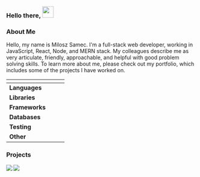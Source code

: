 ### Hello there, <img src="https://raw.githubusercontent.com/MartinHeinz/MartinHeinz/master/wave.gif" width="30" height="30"/>

### About Me
Hello, my name is Milosz Samec. I'm a full-stack web developer, working in JavaScript, React, Node, and MERN stack. My colleagues describe me as very articulate, friendly, approachable, and helpful with good problem solving skills. To learn more about me, please check out my portfolio, which includes some of the projects I have worked on.

<table>
    <thead>
        <tr>
            <th style="align:center"></th>
            <th></th>
        </tr>
    </thead>
    <tbody>
        <tr>
            <td style="align:center"><strong>Languages</strong></td>
            <td>
                <a target="_blank" rel="noopener noreferrer" href="https://img.shields.io/badge/Lang-HTML5-informational?style=flat&amp;logo=HTML5&amp;logoColor=white&amp;color=7a28cc"><img src="https://img.shields.io/badge/Lang-HTML5-informational?style=flat&amp;logo=HTML5&amp;logoColor=white&amp;color=7a28cc" alt="" data-canonical-src="https://img.shields.io/badge/Lang-HTML5-informational?style=flat&amp;logo=HTML5&amp;logoColor=white&amp;color=7a28cc" style="max-width:100%;"></a>
                <a target="_blank" rel="noopener noreferrer" href="https://img.shields.io/badge/Lang-CSS-informational?style=flat&amp;logo=CSS%20Wizardry&amp;logoColor=white&amp;color=7a28cc"><img src="https://img.shields.io/badge/Lang-CSS-informational?style=flat&amp;logo=CSS%20Wizardry&amp;logoColor=white&amp;color=7a28cc" alt="" data-canonical-src="https://img.shields.io/badge/Lang-CSS-informational?style=flat&amp;logo=CSS%20Wizardry&amp;logoColor=white&amp;color=7a28cc" style="max-width:100%;"></a>
                <a target="_blank" rel="noopener noreferrer" href="https://img.shields.io/badge/Lang-JavaScript-informational?style=flat&amp;logo=JavaScript&amp;logoColor=white&amp;color=7a28cc"><img src="https://img.shields.io/badge/Lang-JavaScript-informational?style=flat&amp;logo=JavaScript&amp;logoColor=white&amp;color=7a28cc" alt="" data-canonical-src="https://img.shields.io/badge/Lang-JavaScript-informational?style=flat&amp;logo=JavaScript&amp;logoColor=white&amp;color=7a28cc" style="max-width:100%;"></a>
                <a target="_blank" rel="noopener noreferrer" href="https://img.shields.io/badge/Lang-SQL-informational?style=flat&amp;logo=SQL&amp;logoColor=white&amp;color=7a28cc"><img src="https://img.shields.io/badge/Lang-SQL-informational?style=flat&amp;logo=SQL&amp;logoColor=white&amp;color=7a28cc" alt="" data-canonical-src="https://img.shields.io/badge/Lang-SQL-informational?style=flat&amp;logo=SQL&amp;logoColor=white&amp;color=7a28cc" style="max-width:100%;"></a>
                <a target="_blank" rel="noopener noreferrer" href="https://img.shields.io/badge/Lang-Python-informational?style=flat&amp;logo=Python&amp;logoColor=white&amp;color=7a28cc"><img src="https://img.shields.io/badge/Lang-Python-informational?style=flat&amp;logo=Python&amp;logoColor=white&amp;color=7a28cc" alt="" data-canonical-src="https://img.shields.io/badge/Lang-Python-informational?style=flat&amp;logo=Python&amp;logoColor=white&amp;color=7a28cc" style="max-width:100%;"></a>
            </td>
        </tr>
        <tr>
            <td style="align:center"><strong>Libraries</strong></td>
            <td>
                <a target="_blank" rel="noopener noreferrer" href="https://img.shields.io/badge/Lib-Bootstrap-informational?style=flat&amp;logo=Bootstrap&amp;logoColor=white&amp;color=7a28cc"><img src="https://img.shields.io/badge/Lib-Bootstrap-informational?style=flat&amp;logo=Bootstrap&amp;logoColor=white&amp;color=7a28cc" alt="" data-canonical-src="https://img.shields.io/badge/Lib-Bootstrap-informational?style=flat&amp;logo=Bootstrap&amp;logoColor=white&amp;color=7a28cc" style="max-width:100%;"></a>
                <a target="_blank" rel="noopener noreferrer" href="https://img.shields.io/badge/Lib-React-informational?style=flat&amp;logo=React&amp;logoColor=white&amp;color=7a28cc"><img src="https://img.shields.io/badge/Lib-React-informational?style=flat&amp;logo=React&amp;logoColor=white&amp;color=7a28cc" alt="" data-canonical-src="https://img.shields.io/badge/Lib-React-informational?style=flat&amp;logo=React&amp;logoColor=white&amp;color=7a28cc" style="max-width:100%;"></a>
            </td>
        </tr>
        <tr>
            <td style="align:center"><strong>Frameworks</strong></td>
            <td>
                <a target="_blank" rel="noopener noreferrer" href="https://img.shields.io/badge/FW-Redux-informational?style=flat&amp;logo=Redux&amp;logoColor=white&amp;color=7a28cc"><img src="https://img.shields.io/badge/FW-Redux-informational?style=flat&amp;logo=Redux&amp;logoColor=white&amp;color=7a28cc" alt="" data-canonical-src="https://img.shields.io/badge/FW-Redux-informational?style=flat&amp;logo=Redux&amp;logoColor=white&amp;color=7a28cc" style="max-width:100%;"></a>
                <a target="_blank" rel="noopener noreferrer" href="https://img.shields.io/badge/FW-Node.js-informational?style=flat&amp;logo=Node.js&amp;logoColor=white&amp;color=7a28cc"><img src="https://img.shields.io/badge/FW-Node.js-informational?style=flat&amp;logo=Node.js&amp;logoColor=white&amp;color=7a28cc" alt="" data-canonical-src="https://img.shields.io/badge/FW-Node.js-informational?style=flat&amp;logo=Node.js&amp;logoColor=white&amp;color=7a28cc" style="max-width:100%;"></a>
                <a target="_blank" rel="noopener noreferrer" href="https://img.shields.io/badge/FW-Express-informational?style=flat&amp;logoColor=white&amp;color=7a28cc"><img src="https://img.shields.io/badge/FW-Express-informational?style=flat&amp;logoColor=white&amp;color=7a28cc" alt="" data-canonical-src="https://img.shields.io/badge/FW-Express-informational?style=flat&amp;logoColor=white&amp;color=7a28cc" style="max-width:100%;"></a>
                <a target="_blank" rel="noopener noreferrer" href="https://img.shields.io/badge/FW-Knex-informational?style=flat&amp;logo=knex&amp;logoColor=white&amp;color=7a28cc"><img src="https://img.shields.io/badge/FW-Knex-informational?style=flat&amp;logo=knex&amp;logoColor=white&amp;color=7a28cc" alt="" data-canonical-src="https://img.shields.io/badge/FW-Knex-informational?style=flat&amp;logo=knex&amp;logoColor=white&amp;color=7a28cc" style="max-width:100%;"></a>
            </td>
        </tr>
        <tr>
            <td style="align:center"><strong>Databases</strong></td>
            <td>
                <a target="_blank" rel="noopener noreferrer" href="https://img.shields.io/badge/DB-PostgreSQL-informational?style=flat&amp;logo=PostgreSQL&amp;logoColor=white&amp;color=7a28cc"><img src="https://img.shields.io/badge/DB-PostgreSQL-informational?style=flat&amp;logo=PostgreSQL&amp;logoColor=white&amp;color=7a28cc" alt="" data-canonical-src="https://img.shields.io/badge/DB-PostgreSQL-informational?style=flat&amp;logo=PostgreSQL&amp;logoColor=white&amp;color=7a28cc" style="max-width:100%;"></a>
                <a target="_blank" rel="noopener noreferrer" href="https://img.shields.io/badge/DB-MySQL-informational?style=flat&amp;logo=MySQL&amp;logoColor=white&amp;color=7a28cc"><img src="https://img.shields.io/badge/DB-MySQL-informational?style=flat&amp;logo=MySQL&amp;logoColor=white&amp;color=7a28cc" alt="" data-canonical-src="https://img.shields.io/badge/DB-MySQL-informational?style=flat&amp;logo=MySQL&amp;logoColor=white&amp;color=7a28cc" style="max-width:100%;"></a>
                <a target="_blank" rel="noopener noreferrer" href="https://img.shields.io/badge/DB-MongoDB-informational?style=flat&amp;logo=MongoDB&amp;logoColor=white&amp;color=7a28cc%22%20style=%22max-width:100%;%22" style="max-width:100%;"><img src="https://img.shields.io/badge/DB-MongoDB-informational?style=flat&amp;logo=MongoDB&amp;logoColor=white&amp;color=7a28cc%22%20style=%22max-width:100%;%22" style="max-width:100%;" alt="" data-canonical-src="https://img.shields.io/badge/DB-MongoDB-informational?style=flat&amp;logo=MongoDB&amp;logoColor=white&amp;color=7a28cc%22%20style=%22max-width:100%;%22" style="max-width:100%;"></a>
            </td>
        </tr>
        <tr>
            <td style="align:center"><strong>Testing</strong></td>
            <td>
                <a target="_blank" rel="noopener noreferrer" href="https://img.shields.io/badge/Test-Jest-informational?style=flat&amp;logo=Jest&amp;logoColor=white&amp;color=7a28cc"><img src="https://img.shields.io/badge/Test-Jest-informational?style=flat&amp;logo=Jest&amp;logoColor=white&amp;color=7a28cc" alt="" data-canonical-src="https://img.shields.io/badge/Test-Jest-informational?style=flat&amp;logo=Jest&amp;logoColor=white&amp;color=7a28cc" style="max-width:100%;"></a>
                <a target="_blank" rel="noopener noreferrer" href="https://img.shields.io/badge/Test-Cypress-informational?style=flat&amp;logo=Cypress&amp;logoColor=white&amp;color=7a28cc"><img src="https://img.shields.io/badge/Test-Cypress-informational?style=flat&amp;logo=Cypress&amp;logoColor=white&amp;color=7a28cc" alt="" data-canonical-src="https://img.shields.io/badge/Test-Cypress-informational?style=flat&amp;logo=Cypress&amp;logoColor=white&amp;color=7a28cc" style="max-width:100%;"></a>
            </td>
        </tr>
        <tr>
            <td style="align:center"><strong>Other</strong></td>
            <td>
                <a target="_blank" rel="noopener noreferrer" href="https://img.shields.io/badge/Editor-VS%20Code-informational?style=flat&amp;logo=visualstudiocode&amp;logoColor=white&amp;color=7a28cc"><img src="https://img.shields.io/badge/Editor-VS%20Code-informational?style=flat&amp;logo=visualstudiocode&amp;logoColor=white&amp;color=7a28cc" alt="" data-canonical-src="https://img.shields.io/badge/Editor-VS%20Code-informational?style=flat&amp;logo=visualstudiocode&amp;logoColor=white&amp;color=7a28cc" style="max-width:100%;"></a>
                <a target="_blank" rel="noopener noreferrer" href="https://img.shields.io/badge/Tools-ESLint-informational?style=flat&amp;logo=ESLint&amp;logoColor=white&amp;color=7a28cc"><img src="https://img.shields.io/badge/Tools-ESLint-informational?style=flat&amp;logo=ESLint&amp;logoColor=white&amp;color=7a28cc" alt="" data-canonical-src="https://img.shields.io/badge/Tools-ESLint-informational?style=flat&amp;logo=ESLint&amp;logoColor=white&amp;color=7a28cc" style="max-width:100%;"></a>
                <a target="_blank" rel="noopener noreferrer" href="https://img.shields.io/badge/Tools-ESLint-informational?style=flat&amp;logo=ESLint&amp;logoColor=white&amp;color=7a28cc"><img src="https://img.shields.io/badge/Tools-ESLint-informational?style=flat&amp;logo=ESLint&amp;logoColor=white&amp;color=7a28cc" alt="" data-canonical-src="https://img.shields.io/badge/Tools-ESLint-informational?style=flat&amp;logo=ESLint&amp;logoColor=white&amp;color=7a28cc" style="max-width:100%;"></a>
                <a target="_blank" rel="noopener noreferrer" href="https://img.shields.io/badge/Tools-Git-informational?style=flat&amp;logo=Git&amp;logoColor=white&amp;color=7a28cc"><img src="https://img.shields.io/badge/Tools-Git-informational?style=flat&amp;logo=Git&amp;logoColor=white&amp;color=7a28cc" alt="" data-canonical-src="https://img.shields.io/badge/Tools-Git-informational?style=flat&amp;logo=Git&amp;logoColor=white&amp;color=7a28cc" style="max-width:100%;"></a>
                <a target="_blank" rel="noopener noreferrer" href="https://img.shields.io/badge/Tools-GitHub-informational?style=flat&amp;logo=GitHub&amp;logoColor=white&amp;color=7a28cc"><img src="https://img.shields.io/badge/Tools-GitHub-informational?style=flat&amp;logo=GitHub&amp;logoColor=white&amp;color=7a28cc" alt="" data-canonical-src="https://img.shields.io/badge/Tools-GitHub-informational?style=flat&amp;logo=GitHub&amp;logoColor=white&amp;color=7a28cc" style="max-width:100%;"></a>
                <a target="_blank" rel="noopener noreferrer" href="https://img.shields.io/badge/OS-Windows%2010-informational?style=flat&amp;logo=Windows&amp;logoColor=white&amp;color=7a28cc"><img src="https://img.shields.io/badge/OS-Windows%2010-informational?style=flat&amp;logo=Windows&amp;logoColor=white&amp;color=7a28cc" alt="" data-canonical-src="https://img.shields.io/badge/OS-Windows%2010-informational?style=flat&amp;logo=Windows&amp;logoColor=white&amp;color=7a28cc" style="max-width:100%;"></a>
                <a target="_blank" rel="noopener noreferrer" href="https://img.shields.io/badge/Code-LESS-informational?style=flat&amp;logoColor=white&amp;color=7a28cc"><img src="https://img.shields.io/badge/Code-LESS-informational?style=flat&amp;logoColor=white&amp;color=7a28cc" alt="" data-canonical-src="https://img.shields.io/badge/Code-LESS-informational?style=flat&amp;logoColor=white&amp;color=7a28cc" style="max-width:100%;"></a>
            </td>
        </tr>
    </tbody>
  </table>
  
  ### Projects
  
<a href="https://github.com/Zolw95/Marketplace-Back-End">
  <img align="left" src="https://github-readme-stats.vercel.app/api/pin/?username=Zolw95&repo=Marketplace-Back-End&title_color=fe428e&text_color=c4abdb&icon_color=c4abdb&bg_color=151515" data-canonical-src="https://github-readme-stats.vercel.app/api/pin/?username=Zolw95&repo=Marketplace-Back-End&title_color=fe428e&text_color=c4abdb&icon_color=c4abdb&bg_color=151515;text_color=c4abdb&amp;icon_color=c4abdb&amp;bg_color=151515" style="max-width:100%;">
</a>

<a href="https://github.com/Zolw95/Express_Groomer-TeamA-FE">
  <img align="left" src="https://github-readme-stats.vercel.app/api/pin/?username=Zolw95&repo=Express_Groomer-TeamA-FE&title_color=fe428e&text_color=c4abdb&icon_color=c4abdb&bg_color=151515" data-canonical-src="https://github-readme-stats.vercel.app/api/pin/?username=Zolw95&repo=Express_Groomer-TeamA-FE&title_color=fe428e&text_color=c4abdb&icon_color=c4abdb&bg_color=151515;text_color=c4abdb&amp;icon_color=c4abdb&amp;bg_color=151515" style="max-width:100%;">
</a>

